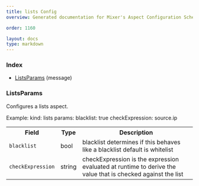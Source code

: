 ```yaml
---
title: lists Config
overview: Generated documentation for Mixer's Aspect Configuration Schema

order: 1160

layout: docs
type: markdown
---
```



<a name="rpcAspect.configIndex"></a>
### Index

* [ListsParams](#aspect.config.ListsParams)
(message)

<a name="aspect.config.ListsParams"></a>
### ListsParams
Configures a lists aspect.

Example:
   kind: lists
   params:
	    blacklist: true
     checkExpression: source.ip

<table>
 <tr>
  <th>Field</th>
  <th>Type</th>
  <th>Description</th>
 </tr>
<a name="aspect.config.ListsParams.blacklist"></a>
 <tr>
  <td><code>blacklist</code></td>
  <td>bool</td>
  <td>blacklist determines if this behaves like a blacklist default is whitelist</td>
 </tr>
<a name="aspect.config.ListsParams.checkExpression"></a>
 <tr>
  <td><code>checkExpression</code></td>
  <td>string</td>
  <td>checkExpression is the expression evaluated at runtime to derive the value that is checked against the list</td>
 </tr>
</table>
